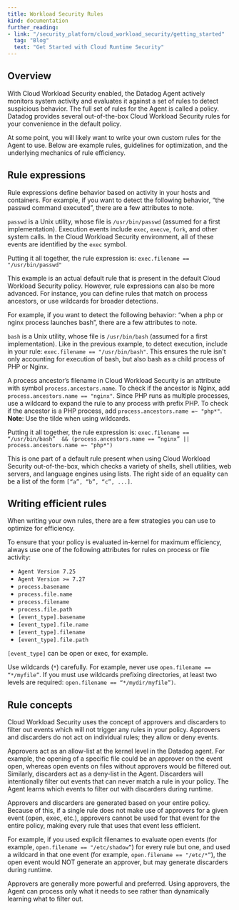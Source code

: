 ```yaml
---
title: Workload Security Rules
kind: documentation
further_reading:
- link: "/security_platform/cloud_workload_security/getting_started"
  tag: "Blog"
  text: "Get Started with Cloud Runtime Security"
---
```


## Overview

With Cloud Workload Security enabled, the Datadog Agent actively monitors system activity and evaluates it against a set of rules to detect suspicious behavior. The full set of rules for the Agent is called a policy. Datadog provides several out-of-the-box Cloud Workload Security rules for your convenience in the default policy.

At some point, you will likely want to write your own custom rules for the Agent to use. Below are example rules, guidelines for optimization, and the underlying mechanics of rule efficiency.

## Rule expressions

Rule expressions define behavior based on activity in your hosts and containers. For example, if you want to detect the following behavior, “the passwd command executed”, there are a few attributes to note.

`passwd` is a Unix utility, whose file is `/usr/bin/passwd` (assumed for a first implementation). Execution events include `exec`, `execve`, `fork`, and other system calls. In the Cloud Workload Security environment, all of these events are identified by the `exec` symbol.

Putting it all together, the rule expression is: `exec.filename == "/usr/bin/passwd"`

This example is an actual default rule that is present in the default Cloud Workload Security policy. However, rule expressions can also be more advanced. For instance, you can define rules that match on process ancestors, or use wildcards for broader detections.

For example, if you want to detect the following behavior: “when a php or nginx process launches bash”, there are a few attributes to note.

`bash` is a Unix utility, whose file is `/usr/bin/bash` (assumed for a first implementation). Like in the previous example, to detect execution, include in your rule: `exec.filename == "/usr/bin/bash"`. This ensures the rule isn't only accounting for execution of bash, but also bash as a child process of PHP or Nginx.

A process ancestor’s filename in Cloud Workload Security is an attribute with symbol `process.ancestors.name`. To check if the ancestor is Nginx, add `process.ancestors.name == "nginx"`. Since PHP runs as multiple processes, use a wildcard to expand the rule to any process with prefix PHP. To check if the ancestor is a PHP process, add `process.ancestors.name =~ "php*"`. **Note**: Use the tilde when using wildcards.

Putting it all together, the rule expression is: `exec.filename == “/usr/bin/bash”  && (process.ancestors.name == “nginx” || process.ancestors.name =~ "php*")`

This is one part of a default rule present when using Cloud Workload Security out-of-the-box, which checks a variety of shells, shell utilities, web servers, and language engines using lists. The right side of an equality can be a list of the form `[“a”, “b”, “c”, ...]`.

## Writing efficient rules

When writing your own rules, there are a few strategies you can use to optimize for efficiency.

To ensure that your policy is evaluated in-kernel for maximum efficiency, always use one of the following attributes for rules on process or file activity:

- `Agent Version 7.25`
- `Agent Version >= 7.27`
- `process.basename`
- `process.file.name`
- `process.filename`
- `process.file.path`
- `[event_type].basename`
- `[event_type].file.name`
- `[event_type].filename`
- `[event_type].file.path`

`[event_type]` can be open or exec, for example.

Use wildcards (`*`) carefully. For example, never use `open.filename == “*/myfile”`. If you must use wildcards prefixing directories, at least two levels are required: `open.filename == “*/mydir/myfile”)`.

## Rule concepts

Cloud Workload Security uses the concept of approvers and discarders to filter out events which will not trigger any rules in your policy. Approvers and discarders do not act on individual rules; they allow or deny events.

Approvers act as an allow-list at the kernel level in the Datadog agent. For example, the opening of a specific file could be an approver on the event open, whereas open events on files without approvers would be filtered out. Similarly, discarders act as a deny-list in the Agent. Discarders will intentionally filter out events that can never match a rule in your policy. The Agent learns which events to filter out with discarders during runtime.

Approvers and discarders are generated based on your entire policy. Because of this, if a single rule does not make use of approvers for a given event (open, exec, etc.), approvers cannot be used for that event for the entire policy, making every rule that uses that event less efficient.

For example, if you used explicit filenames to evaluate open events (for example, `open.filename == "/etc/shadow”`) for every rule but one, and used a wildcard in that one event (for example, `open.filename == "/etc/*”`), the open event would NOT generate an approver, but may generate discarders during runtime.

Approvers are generally more powerful and preferred. Using approvers, the Agent can process only what it needs to see rather than dynamically learning what to filter out.
